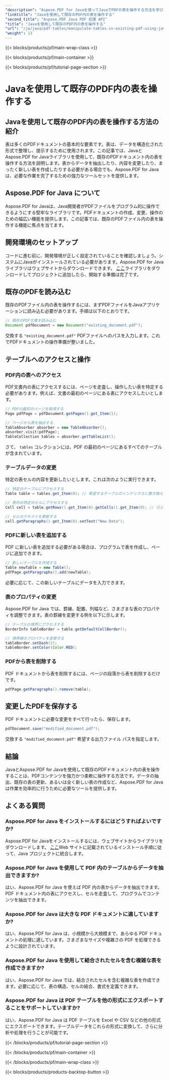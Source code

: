 ```yaml
---
"description": "Aspose.PDF for Javaを使ってJavaでPDFの表を操作する方法を学びましょう。このステップバイステップガイドでは、表の抽出、変更など、PDFを効果的に操作するための方法を解説します。"
"linktitle": "Javaを使用して既存のPDF内の表を操作する"
"second_title": "Aspose.PDF Java PDF 処理 API"
"title": "Javaを使用して既存のPDF内の表を操作する"
"url": "/ja/java/pdf-tables/manipulate-tables-in-existing-pdf-using-java/"
"weight": 13
---
```


{{< blocks/products/pf/main-wrap-class >}}

{{< blocks/products/pf/main-container >}}

{{< blocks/products/pf/tutorial-page-section >}}

# Javaを使用して既存のPDF内の表を操作する


## Javaを使用して既存のPDF内の表を操作する方法の紹介

表は多くのPDFドキュメントの基本的な要素です。表は、データを構造化された形式で整理し、提示するために使用されます。この記事では、JavaとAspose.PDF for Javaライブラリを使用して、既存のPDFドキュメント内の表を操作する方法を説明します。表からデータを抽出したり、内容を変更したり、まったく新しい表を作成したりする必要がある場合でも、Aspose.PDF for Javaは、必要な作業を完了するための強力なツールセットを提供します。

## Aspose.PDF for Java について

Aspose.PDF for Javaは、Java開発者がPDFファイルをプログラム的に操作できるようにする堅牢なライブラリです。PDFドキュメントの作成、変更、操作のための幅広い機能を提供します。この記事では、既存のPDFファイル内の表を操作する機能に焦点を当てます。

## 開発環境のセットアップ

コードに進む前に、開発環境が正しく設定されていることを確認しましょう。システムにJavaがインストールされている必要があります。Aspose.PDF for Javaライブラリはウェブサイトからダウンロードできます。 [ここ](https://releases.aspose.com/pdf/java/)ライブラリをダウンロードしてプロジェクトに追加したら、開始する準備は完了です。

## 既存のPDFを読み込む

既存のPDFファイル内の表を操作するには、まずPDFファイルをJavaアプリケーションに読み込む必要があります。手順は以下のとおりです。

```java
// 既存のPDF文書を読み込む
Document pdfDocument = new Document("existing_document.pdf");
```

交換する `"existing_document.pdf"` PDFファイルへのパスを入力します。これでPDFドキュメントの操作準備が整いました。

## テーブルへのアクセスと操作

### PDF内の表へのアクセス

PDF文書内の表にアクセスするには、ページを走査し、操作したい表を特定する必要があります。例えば、文書の最初のページにある表にアクセスしたいとします。

```java
// PDFの最初のページを取得する
Page pdfPage = pdfDocument.getPages().get_Item(1);

// ページから表を抽出する
TableAbsorber absorber = new TableAbsorber();
absorber.visit(pdfPage);
TableCollection tables = absorber.getTableList();
```

さて、 `tables` コレクションには、PDF の最初のページにあるすべてのテーブルが含まれています。

### テーブルデータの変更

特定の表セルの内容を更新したいとします。これは次のように実行できます。

```java
// 特定のテーブルにアクセスする
Table table = tables.get_Item(0); // 希望するテーブルのインデックスに置き換えます

// 表内の特定のセルにアクセスする
Cell cell = table.getRows().get_Item(0).getCells().get_Item(0); // 行と列のインデックスに置き換える

// セルのテキストを更新する
cell.getParagraphs().get_Item(0).setText("New Data");
```

### PDFに新しい表を追加する

PDF に新しい表を追加する必要がある場合は、プログラムで表を作成し、ページに追加できます。

```java
// 新しいテーブルを作成する
Table newTable = new Table();
pdfPage.getParagraphs().add(newTable);
```

必要に応じて、この新しいテーブルにデータを入力できます。

### 表のプロパティの変更

Aspose.PDF for Java では、罫線、配置、列幅など、さまざまな表のプロパティを調整できます。表の罫線を変更する例を以下に示します。

```java
// テーブルの境界にアクセスする
BorderInfo tableBorder = table.getDefaultCellBorder();

// 境界線のプロパティを変更する
tableBorder.setDash(2);
tableBorder.setColor(Color.RED);
```

### PDFから表を削除する

PDF ドキュメントから表を削除するには、ページの段落から表を削除するだけです。

```java
pdfPage.getParagraphs().remove(table);
```

## 変更したPDFを保存する

PDF ドキュメントに必要な変更をすべて行ったら、保存します。

```java
pdfDocument.save("modified_document.pdf");
```

交換する `"modified_document.pdf"` 希望する出力ファイル パスを指定します。

## 結論

JavaとAspose.PDF for Javaを使用して既存のPDFドキュメント内の表を操作することは、PDFコンテンツを強力かつ柔軟に操作する方法です。データの抽出、既存の表の更新、あるいは全く新しい表の作成など、Aspose.PDF for Javaは作業を効率的に行うために必要なツールを提供します。

## よくある質問

### Aspose.PDF for Java をインストールするにはどうすればよいですか?

Aspose.PDF for Javaをインストールするには、ウェブサイトからライブラリをダウンロードします。 [ここ](https://releases.aspose.com/pdf/java/)Web サイトに記載されているインストール手順に従って、Java プロジェクトに統合します。

### Aspose.PDF for Java を使用して PDF 内のテーブルからデータを抽出できますか?

はい、Aspose.PDF for Java を使えば PDF 内の表からデータを抽出できます。PDF ドキュメント内の表にアクセスし、セルを走査して、プログラムでコンテンツを抽出できます。

### Aspose.PDF for Java は大きな PDF ドキュメントに適していますか?

はい、Aspose.PDF for Java は、小規模から大規模まで、あらゆる PDF ドキュメントの処理に適しています。さまざまなサイズや複雑さの PDF を処理できるように設計されています。

### Aspose.PDF for Java を使用して結合されたセルを含む複雑な表を作成できますか?

はい、Aspose.PDF for Java では、結合されたセルを含む複雑な表を作成できます。必要に応じて、表の構造、セルの結合、書式を定義できます。

### Aspose.PDF for Java は PDF テーブルを他の形式にエクスポートすることをサポートしていますか?

はい、Aspose.PDF for Java は PDF テーブルを Excel や CSV などの他の形式にエクスポートできます。テーブルデータをこれらの形式に変換して、さらに分析や処理を行うことが可能です。

{{< /blocks/products/pf/tutorial-page-section >}}

{{< /blocks/products/pf/main-container >}}

{{< /blocks/products/pf/main-wrap-class >}}

{{< blocks/products/products-backtop-button >}}